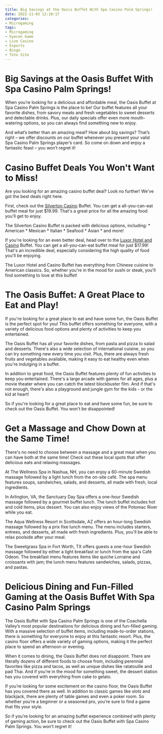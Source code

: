 ```yaml
---
title: Big Savings at the Oasis Buffet With Spa Casino Palm Springs!
date: 2022-11-03 12:10:17
categories:
- Microgaming
tags:
- Microgaming
- Eyecon Game
- Live Casino
- Esports
- Bingo
- Toto Site
---
```



#  Big Savings at the Oasis Buffet With Spa Casino Palm Springs!

When you’re looking for a delicious and affordable meal, the Oasis Buffet at Spa Casino Palm Springs is the place to be! Our buffet features all your favorite dishes, from savory meats and fresh vegetables to sweet desserts and delectable drinks. Plus, our daily specials offer even more mouth-watering options, so you can always find something new to enjoy.

And what’s better than an amazing meal? How about big savings? That’s right – we offer discounts on our buffet whenever you present your valid Spa Casino Palm Springs player’s card. So come on down and enjoy a fantastic feast – you won’t regret it!

#  Casino Buffet Deals You Won't Want to Miss!

Are you looking for an amazing casino buffet deal? Look no further! We've got the best deals right here.

First, check out the [Silverton Casino](https://silvertoncasino.com/) Buffet. You can get a all-you-can-eat buffet meal for just $19.99. That's a great price for all the amazing food you'll get to enjoy.

The Silverton Casino Buffet is packed with delicious options, including: * American * Mexican * Italian * Seafood * Asian * and more!

If you're looking for an even better deal, head over to the [Luxor Hotel and Casino](https://www.luxor.com/) Buffet. You can get a all-you-can-eat buffet meal for just $17.99! That's an incredible deal, especially considering the high quality of food you'll be enjoying.

The Luxor Hotel and Casino Buffet has everything from Chinese cuisine to American classics. So, whether you're in the mood for sushi or steak, you'll find something to love at this buffet!

#  The Oasis Buffet: A Great Place to Eat and Play!

If you're looking for a great place to eat and have some fun, the Oasis Buffet is the perfect spot for you! This buffet offers something for everyone, with a variety of delicious food options and plenty of activities to keep you entertained.

The Oasis Buffet has all your favorite dishes, from pasta and pizza to salad and desserts. There's also a wide selection of international cuisine, so you can try something new every time you visit. Plus, there are always fresh fruits and vegetables available, making it easy to eat healthy even when you're indulging in a buffet.

In addition to great food, the Oasis Buffet features plenty of fun activities to keep you entertained. There's a large arcade with games for all ages, plus a movie theater where you can catch the latest blockbuster film. And if that's not enough, there's also a playground and jungle gym for the kids - or the kid at heart!

So if you're looking for a great place to eat and have some fun, be sure to check out the Oasis Buffet. You won't be disappointed!

#  Get a Massage and Chow Down at the Same Time!



There's no need to choose between a massage and a great meal when you can have both at the same time! Check out these local spots that offer delicious eats and relaxing massages.

At The Wellness Spa in Nashua, NH, you can enjoy a 60-minute Swedish massage followed by a light lunch from the on-site café. The spa menu features soups, sandwiches, salads, and desserts, all made with fresh, local ingredients.

In Arlington, VA, the Sanctuary Day Spa offers a one-hour Swedish massage followed by a gourmet buffet lunch. The lunch buffet includes hot and cold items, plus dessert. You can also enjoy views of the Potomac River while you eat.

The Aqua Wellness Resort in Scottsdale, AZ offers an hour-long Swedish massage followed by a prix fixe lunch menu. The menu includes starters, entrees, and desserts, all made with fresh ingredients. Plus, you'll be able to relax poolside after your meal.

The Sweetgrass Spa in Fort Worth, TX offers guests a one-hour Swedish massage followed by either a light breakfast or lunch from the spa's Café Odeon. The breakfast menu features items like quiche Lorraine and croissants with jam; the lunch menu features sandwiches, salads, pizzas, and pastas.

#   Delicious Dining and Fun-Filled Gaming at the Oasis Buffet With Spa Casino Palm Springs

The Oasis Buffet with Spa Casino Palm Springs is one of the Coachella Valley’s most popular destinations for delicious dining and fun-filled gaming. With a massive selection of buffet items, including made-to-order stations, there is something for everyone to enjoy at this fantastic resort. Plus, the casino floor offers a wide variety of gaming options, making it the perfect place to spend an afternoon or evening.

When it comes to dining, the Oasis Buffet does not disappoint. There are literally dozens of different foods to choose from, including perennial favorites like pizza and tacos, as well as unique dishes like ratatouille and pad Thai. And if you’re in the mood for something sweet, the dessert station has you covered with everything from cake to gelato.

If you’re looking for some excitement on the casino floor, the Oasis Buffet has you covered there as well. In addition to classic games like slots and blackjack, there are plenty of table games and even a poker room. So whether you’re a beginner or a seasoned pro, you’re sure to find a game that fits your style.

So if you’re looking for an amazing buffet experience combined with plenty of gaming action, be sure to check out the Oasis Buffet with Spa Casino Palm Springs. You won’t regret it!